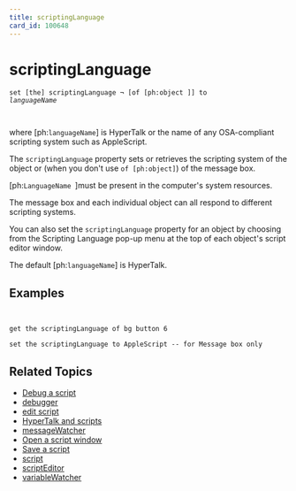 ```yaml
---
title: scriptingLanguage
card_id: 100648
---
```


# scriptingLanguage

 <code>set [the] scriptingLanguage ¬      [of [ph:object ]] to <i>languageName

</code></i>where [ph:`languageName`]  is HyperTalk or the name of any OSA-compliant  scripting system such as AppleScript.

The `scriptingLanguage` property sets or retrieves  the scripting system of the object or (when you don't use ` of [ph:object] `) of the message box. 

[ph:`LanguageName `]must be present in the computer's system resources. 

 The message box and each individual object can all respond to different scripting systems.

You can also set the `scriptingLanguage` property for an object by choosing from the Scripting Language pop-up menu at the top of each object's script editor window.

The default [ph:`languageName`]  is HyperTalk. 


## Examples

```


get the scriptingLanguage of bg button 6

set the scriptingLanguage to AppleScript -- for Message box only
```

## Related Topics

* [Debug a script](/HyperTalkReference/editingscripts/Debug-a-script)
* [debugger](/HyperTalkReference/properties/debugger)
* [edit script](/HyperTalkReference/commands/edit-script)
* [HyperTalk and scripts](/HyperTalkReference/hypertalkbasics/HyperTalk-and-scripts)
* [messageWatcher](/HyperTalkReference/properties/messageWatcher)
* [Open a script window](/HyperTalkReference/editingscripts/Open-a-script-window)
* [Save a script](/HyperTalkReference/editingscripts/Save-a-script)
* [script](/HyperTalkReference/properties/script)
* [scriptEditor](/HyperTalkReference/properties/scriptEditor)
* [variableWatcher](/HyperTalkReference/properties/variableWatcher)
